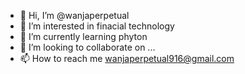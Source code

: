 - 👋 Hi, I’m @wanjaperpetual
- 👀 I’m interested in finacial technology
- 🌱 I’m currently learning phyton
- 💞️ I’m looking to collaborate on ...
- 📫 How to reach me wanjaperpetual916@gmail.com

<!---
wanjaperpetual/wanjaperpetual is a ✨ special ✨ repository because its `README.md` (this file) appears on your GitHub profile.
You can click the Preview link to take a look at your changes.
--->
